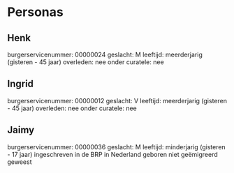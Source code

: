 # Personas

## Henk

burgerservicenummer: 00000024
geslacht: M
leeftijd: meerderjarig (gisteren - 45 jaar)
overleden: nee
onder curatele: nee

## Ingrid

burgerservicenummer: 00000012
geslacht: V
leeftijd: meerderjarig (gisteren - 45 jaar)
overleden: nee
onder curatele: nee

## Jaimy

burgerservicenummer: 00000036
geslacht: M
leeftijd: minderjarig (gisteren - 17 jaar)
ingeschreven in de BRP
in Nederland geboren
niet geëmigreerd geweest